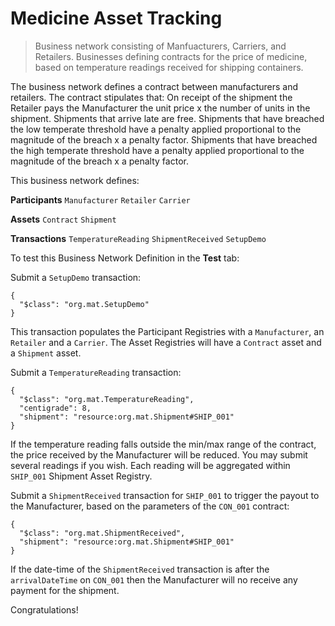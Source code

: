# Medicine Asset Tracking

> Business network consisting of Manfuacturers, Carriers, and Retailers.  Businesses defining contracts for the price of medicine, based on temperature readings received for shipping containers.

The business network defines a contract between manufacturers and retailers. The contract stipulates that: On receipt of the shipment the Retailer pays the Manufacturer the unit price x the number of units in the shipment. Shipments that arrive late are free. Shipments that have breached the low temperate threshold have a penalty applied proportional to the magnitude of the breach x a penalty factor. Shipments that have breached the high temperate threshold have a penalty applied proportional to the magnitude of the breach x a penalty factor.

This business network defines:

**Participants**
`Manufacturer` `Retailer` `Carrier`

**Assets**
`Contract` `Shipment`

**Transactions**
`TemperatureReading` `ShipmentReceived` `SetupDemo`

To test this Business Network Definition in the **Test** tab:

Submit a `SetupDemo` transaction:

```
{
  "$class": "org.mat.SetupDemo"
}
```

This transaction populates the Participant Registries with a `Manufacturer`, an `Retailer` and a `Carrier`. The Asset Registries will have a `Contract` asset and a `Shipment` asset.

Submit a `TemperatureReading` transaction:

```
{
  "$class": "org.mat.TemperatureReading",
  "centigrade": 8,
  "shipment": "resource:org.mat.Shipment#SHIP_001"
}
```

If the temperature reading falls outside the min/max range of the contract, the price received by the Manufacturer will be reduced. You may submit several readings if you wish. Each reading will be aggregated within `SHIP_001` Shipment Asset Registry.

Submit a `ShipmentReceived` transaction for `SHIP_001` to trigger the payout to the Manufacturer, based on the parameters of the `CON_001` contract:

```
{
  "$class": "org.mat.ShipmentReceived",
  "shipment": "resource:org.mat.Shipment#SHIP_001"
}
```

If the date-time of the `ShipmentReceived` transaction is after the `arrivalDateTime` on `CON_001` then the Manufacturer will no receive any payment for the shipment.

Congratulations!
